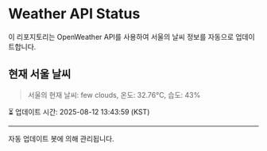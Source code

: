
# Weather API Status

이 리포지토리는 OpenWeather API를 사용하여 서울의 날씨 정보를 자동으로 업데이트합니다.

## 현재 서울 날씨
> 서울의 현재 날씨: few clouds, 온도: 32.76°C, 습도: 43%

⏳ 업데이트 시간: 2025-08-12 13:43:59 (KST)

---
자동 업데이트 봇에 의해 관리됩니다.
